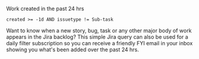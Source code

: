 Work created in the past 24 hrs

~~~
created >= -1d AND issuetype != Sub-task
~~~

Want to know when a new story, bug, task or any other major body of work appears in the Jira backlog?  This simple Jira query can also be used for a daily filter subscription so you can receive a friendly FYI email in your inbox showing you what's been added over the past 24 hrs.  